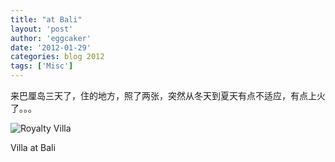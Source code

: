 ```yaml
---
title: "at Bali" 
layout: 'post'
author: 'eggcaker'
date: '2012-01-29'
categories: blog 2012
tags: ['Misc']
---
```



来巴厘岛三天了，住的地方，照了两张，突然从冬天到夏天有点不适应，有点上火了。。。

![Royalty Villa](/articles/2012/01/villa.png)

Villa at Bali

